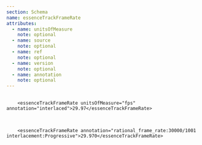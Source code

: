 ```yaml
---
section: Schema
name: essenceTrackFrameRate
attributes:
  - name: unitsOfMeasure
    note: optional
  - name: source
    note: optional
  - name: ref
    note: optional
  - name: version
    note: optional
  - name: annotation
    note: optional
---
```

<pre>
  <code>
    &lt;essenceTrackFrameRate unitsOfMeasure=&quot;fps&quot; annotation=&quot;interlaced&quot;&gt;29.97&lt;/essenceTrackFrameRate&gt;
  </code>
</pre>

<pre>
  <code>
    &lt;essenceTrackFrameRate annotation=&quot;rational_frame_rate:30000/1001 interlacement:Progressive&quot;&gt;29.970&lt;/essenceTrackFrameRate&gt;
  </code>
</pre>
